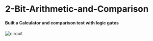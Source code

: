 # 2-Bit-Arithmetic-and-Comparison
#### Built a Calculator and comparison test with logic gates
![circuit](https://github.com/user-attachments/assets/0786253e-079f-463f-8346-481a27f927a4)
